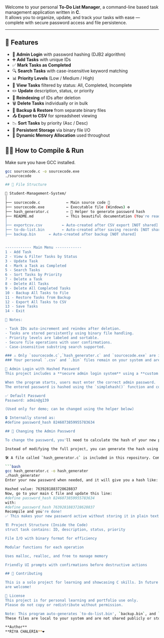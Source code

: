 Welcome to your personal **To-Do List Manager**, a command-line based task management application written in **C**.  
It allows you to organize, update, and track your tasks with ease — complete with secure password access and file persistence.

---

## 🚀 Features

- 🔐 **Admin Login** with password hashing (DJB2 algorithm)
- ➕ **Add Tasks** with unique IDs
- ✅ **Mark Tasks as Completed**
- 🔍 **Search Tasks** with case-insensitive keyword matching
- 📊 **Priority Levels** (Low / Medium / High)
- 📂 **View Tasks** filtered by status: All, Completed, Incomplete
- ✏️ **Update** description, status, or priority
- 🔄 **Reindexing** of IDs after deletion
- 🗑️ **Delete Tasks** individually or in bulk
- 💾 **Backup & Restore** from separate binary files
- 📤 **Export to CSV** for spreadsheet viewing
- 📉 **Sort Tasks** by priority (Asc / Desc)
- 💾 **Persistent Storage** via binary file I/O
- 🧠 **Dynamic Memory Allocation** used throughout

## 🧑‍💻 How to Compile & Run

Make sure you have GCC installed.

```bash
gcc sourcecode.c -o sourcecode.exe
./sourcecode

## 📂 File Structure

📁 Student-Management-System/
│
├── sourcecode.c            ← Main source code 🧠
├── sourcecode.exe          ← Executable file (Windows) ⚙️
├── hash_generator.c        ← 🔐 Helper to generate password hash
├── README.md               ← This beautiful documentation (You're reading it) ✨
│
├── exportcsv.csv         ← Auto-created after CSV export [NOT shared]
├── to-do-list.bin        ← Auto-created after saving records [NOT shared]
├── backup.bin      ← Auto-created after backup [NOT shared]


------------ Main Menu ------------
1 - Add Task
2 - View & Filter Tasks by Status
3 - Update Task
4 - Mark a Task as Completed
5 - Search Tasks
6 - Sort Tasks by Priority
7 - Delete a Task
8 - Delete All Tasks
9 - Delete All Completed Tasks
10 - Backup All Tasks to File
11 - Restore Tasks from Backup
12 - Export All Tasks to CSV
13 - Save Tasks
14 - Exit

📌 Notes:

- Task IDs auto-increment and reindex after deletion.
- Tasks are stored persistently using binary file handling.
- Priority levels are labeled and sortable.
- Secure file operations with user confirmations.
- Case-insensitive substring search supported.

### ⚠️ Only `sourcecode.c`,`hash_generater.c` and `sourcecode.exe` are included in the repository. for functionality and customization.   
### Your personal `.csv` and `.bin` files remain on your system and are never shared.

🔐 Admin Login with Hashed Password
This project includes a **secure admin login system** using a **custom hashing function**.

When the program starts, users must enter the correct admin password.  
The entered password is hashed using the `simplehash()` function and compared with a pre-defined hash value.

✅ Default Password
Password: admin@g139

(Used only for demo; can be changed using the helper below)

🔒 Internally stored as:
#define password_hash 8246073859955783634

## 🔑 Changing the Admin Password

To change the password, you'll need to calculate the hash of your new password using the same hashing method used in the program (`simplehash()`).

Instead of modifying the full project, you can generate the hash using a small helper C program.

🛠️ A file called `hash_generator.c` is included in this repository. Compile and run it to get the hashed value of your desired password:

```bash
gcc hash_generator.c -o hash_generater
./hash_generater
Enter your new password when needed, and it will give you a hash like:

Hashed value: 7639281883728628837
Now, go to your main C file and update this line:
#define password_hash 8246073859955783634
with:
#define password_hash 7639281883728628837
Recompile and you're done!
✅ This makes your new password active without storing it in plain text.

🏗️ Project Structure (Inside the Code)
struct task contains: ID, description, status, priority

File I/O with binary format for efficiency

Modular functions for each operation

Uses malloc, realloc, and free to manage memory

Friendly UI prompts with confirmations before destructive actions

## 🤝 Contributing

This is a solo project for learning and showcasing C skills. In future versions, contributions or suggestions 
are welcome!

📜 License
This project is for personal learning and portfolio use only.
Please do not copy or redistribute without permission.

Note: This program auto-generates `to-do-list.bin', `backup.bin`, and `exportcsv.csv` files on first use. 
These files are local to your system and are not shared publicly or stored in this repository.

**Author**
**RIYA CHALERIA**❤️